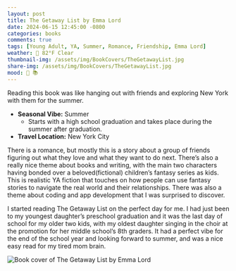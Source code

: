 ```yaml
---
layout: post
title: The Getaway List by Emma Lord
date: 2024-06-15 12:45:00 -0800
categories: books
comments: true
tags: [Young Adult, YA, Summer, Romance, Friendship, Emma Lord]
weather: 🔆 82°F Clear
thumbnail-img: /assets/img/BookCovers/TheGetawayList.jpg
share-img: /assets/img/BookCovers/TheGetawayList.jpg
mood: 🥰 📚
---
```

Reading this book was like hanging out with friends and exploring New York with them for the summer.
- **Seasonal Vibe:** Summer
	- Starts with a high school graduation and takes place during the summer after graduation.
- **Travel Location:** New York City

There is a romance, but mostly this is a story about a group of friends figuring out what they love and what they want to do next. There’s also a really nice theme about books and writing, with the main two characters having bonded over a beloved(fictional) children’s fantasy series as kids. This is realistic YA fiction that touches on how people can use fantasy stories to navigate the real world and their relationships. There was also a theme about coding and app development that I was surprised to discover.

I started reading The Getaway List on the perfect day for me. I had just been to my youngest daughter’s preschool graduation and it was the last day of school for my older two kids, with my oldest daughter singing in the choir at the promotion for her middle school’s 8th graders. It had a perfect vibe for the end of the school year and looking forward to summer, and was a nice easy read for my tired mom brain.

![Book cover of The Getaway List by Emma Lord](/assets/img/BookCovers/TheGetawayList.jpg)
